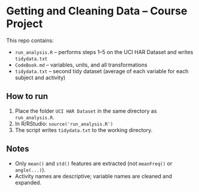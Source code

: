 # Getting and Cleaning Data – Course Project

This repo contains:
- `run_analysis.R` – performs steps 1–5 on the UCI HAR Dataset and writes `tidydata.txt`
- `CodeBook.md` – variables, units, and all transformations
- `tidydata.txt` – second tidy dataset (average of each variable for each subject and activity)

## How to run
1. Place the folder `UCI HAR Dataset` in the same directory as `run_analysis.R`.
2. In R/RStudio: `source('run_analysis.R')`
3. The script writes `tidydata.txt` to the working directory.

## Notes
- Only `mean()` and `std()` features are extracted (not `meanFreq()` or `angle(...)`).
- Activity names are descriptive; variable names are cleaned and expanded.
